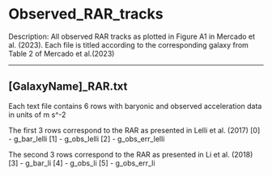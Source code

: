 # Observed_RAR_tracks

Description: All observed RAR tracks as plotted in Figure A1 in Mercado et al. (2023).
Each file is titled according to the corresponding galaxy from Table 2 of Mercado et al.(2023)

----------------------
[GalaxyName]_RAR.txt
----------------------
Each text file contains 6 rows with baryonic and observed acceleration data in units of m s^-2

The first 3 rows correspond to the RAR as presented in Lelli et al. (2017)
[0] - g_bar_lelli
[1] - g_obs_lelli
[2] - g_obs_err_lelli

The second 3 rows correspond to the RAR as presented in Li et al. (2018)
[3] - g_bar_li
[4] - g_obs_li
[5] - g_obs_err_li
